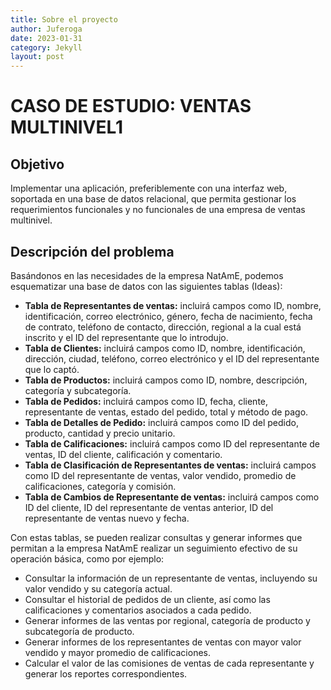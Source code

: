 ```yaml
---
title: Sobre el proyecto
author: Juferoga
date: 2023-01-31
category: Jekyll
layout: post
---
```


# CASO DE ESTUDIO: VENTAS MULTINIVEL1
## Objetivo
Implementar una aplicación, preferiblemente con una interfaz web, soportada en una base de datos relacional, que permita gestionar los requerimientos funcionales y no funcionales de una empresa de ventas multinivel.

## Descripción del problema

Basándonos en las necesidades de la empresa NatAmE, podemos esquematizar una base de datos con las siguientes tablas (Ideas):

- **Tabla de Representantes de ventas:** incluirá campos como ID, nombre, identificación, correo electrónico, género, fecha de nacimiento, fecha de contrato, teléfono de contacto, dirección, regional a la cual está inscrito y el ID del representante que lo introdujo.
- **Tabla de Clientes:** incluirá campos como ID, nombre, identificación, dirección, ciudad, teléfono, correo electrónico y el ID del representante que lo captó.
- **Tabla de Productos:** incluirá campos como ID, nombre, descripción, categoría y subcategoría.
- **Tabla de Pedidos:** incluirá campos como ID, fecha, cliente, representante de ventas, estado del pedido, total y método de pago.
- **Tabla de Detalles de Pedido:** incluirá campos como ID del pedido, producto, cantidad y precio unitario.
- **Tabla de Calificaciones:** incluirá campos como ID del representante de ventas, ID del cliente, calificación y comentario.
- **Tabla de Clasificación de Representantes de ventas:** incluirá campos como ID del representante de ventas, valor vendido, promedio de calificaciones, categoría y comisión.
- **Tabla de Cambios de Representante de ventas:** incluirá campos como ID del cliente, ID del representante de ventas anterior, ID del representante de ventas nuevo y fecha.

Con estas tablas, se pueden realizar consultas y generar informes que permitan a la empresa NatAmE realizar un seguimiento efectivo de su operación básica, como por ejemplo:

- Consultar la información de un representante de ventas, incluyendo su valor vendido y su categoría actual.
- Consultar el historial de pedidos de un cliente, así como las calificaciones y comentarios asociados a cada pedido.
- Generar informes de las ventas por regional, categoría de producto y subcategoría de producto.
- Generar informes de los representantes de ventas con mayor valor vendido y mayor promedio de calificaciones.
- Calcular el valor de las comisiones de ventas de cada representante y generar los reportes correspondientes.